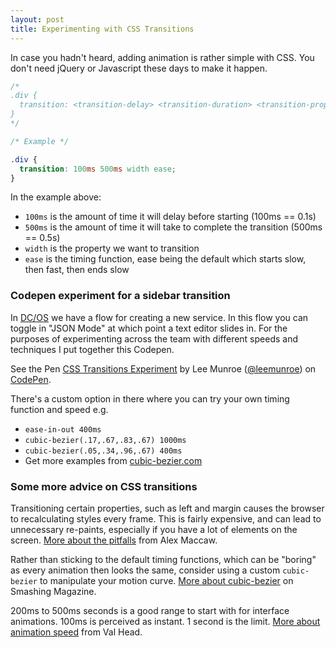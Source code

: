 ```yaml
---
layout: post
title: Experimenting with CSS Transitions
---
```


In case you hadn't heard, adding animation is rather simple with CSS. You don't need jQuery or Javascript these days to make it happen.

```css
/*
.div {
  transition: <transition-delay> <transition-duration> <transition-property> <transition-timing-function>
}
*/

/* Example */

.div {
  transition: 100ms 500ms width ease;
}
```

In the example above:

* `100ms` is the amount of time it will delay before starting (100ms == 0.1s)
* `500ms` is the amount of time it will take to complete the transition (500ms == 0.5s)
* `width` is the property we want to transition
* `ease` is the timing function, ease being the default which starts slow, then fast, then ends slow

### Codepen experiment for a sidebar transition

In [DC/OS](http://dcos.io) we have a flow for creating a new service. In this flow you can toggle in "JSON Mode" at which point a text editor slides in. For the purposes of experimenting across the team with different speeds and techniques I put together this Codepen.

<p data-height="465" data-theme-id="0" data-slug-hash="gwQojK" data-default-tab="result" data-user="leemunroe" data-embed-version="2" data-pen-title="CSS Transitions Experiment" class="codepen">See the Pen <a href="http://codepen.io/leemunroe/pen/gwQojK/">CSS Transitions Experiment</a> by Lee Munroe (<a href="http://codepen.io/leemunroe">@leemunroe</a>) on <a href="http://codepen.io">CodePen</a>.</p>
<script async src="https://production-assets.codepen.io/assets/embed/ei.js"></script>

There's a custom option in there where you can try your own timing function and speed e.g.

* `ease-in-out 400ms`
* `cubic-bezier(.17,.67,.83,.67) 1000ms`
* `cubic-bezier(.05,.34,.96,.67) 400ms`
* Get more examples from [cubic-bezier.com](http://cubic-bezier.com/)

### Some more advice on CSS transitions

Transitioning certain properties, such as left and margin causes the browser to recalculating styles every frame. This is fairly expensive, and can lead to unnecessary re-paints, especially if you have a lot of elements on the screen. [More about the pitfalls](https://blog.alexmaccaw.com/css-transitions) from Alex Maccaw.

Rather than sticking to the default timing functions, which can be "boring" as every animation then looks the same, consider using a custom `cubic-bezier` to manipulate your motion curve. [More about cubic-bezier](https://www.smashingmagazine.com/2016/08/css-animations-motion-curves/) on Smashing Magazine.

200ms to 500ms seconds is a good range to start with for interface animations. 100ms is perceived as instant. 1 second is the limit. [More about animation speed](http://valhead.com/2016/05/05/how-fast-should-your-ui-animations-be/) from Val Head.
